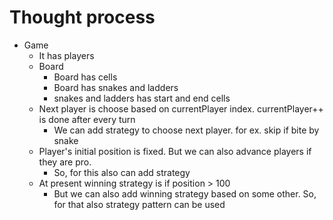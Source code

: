 # Thought process
- Game
  - It has players
  - Board
    - Board has cells
    - Board has snakes and ladders
    - snakes and ladders has start and end cells
  - Next player is choose based on currentPlayer index. currentPlayer++ is done after every turn
    - We can add strategy to choose next player. for ex. skip if bite by snake
  - Player's initial position is fixed. But we can also advance players if they are pro.
    - So, for this also can add strategy
  - At present winning strategy is if position > 100
    - But we can also add winning strategy based on some other. So, for that also strategy pattern can be used